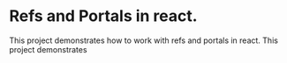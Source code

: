 # Refs and Portals in react.

This project demonstrates how to work with refs and portals in react.
This project demonstrates 